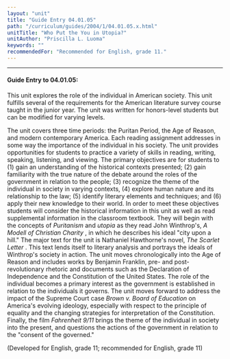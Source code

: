 ```yaml
---
layout: "unit"
title: "Guide Entry 04.01.05"
path: "/curriculum/guides/2004/1/04.01.05.x.html"
unitTitle: "Who Put the You in Utopia?"
unitAuthor: "Priscilla L. Luoma"
keywords: ""
recommendedFor: "Recommended for English, grade 11."
---
```

<body>
<hr/>
<h4>
Guide Entry to 04.01.05:
</h4>
<p>
This unit explores the role of the individual in American society. This unit fulfills several of the requirements for the American literature survey course taught in the junior year. The unit was written for honors-level students but can be modified for varying levels.
</p>
<p>
The unit covers three time periods: the Puritan Period, the Age of Reason, and modern contemporary America. Each reading assignment addresses in some way the importance of the individual in his society. The unit provides opportunities for students to practice a variety of skills in reading, writing, speaking, listening, and viewing. The primary objectives are for students to (1) gain an understanding of the historical contexts presented; (2) gain familiarity with the true nature of the debate around the roles of the government in relation to the people; (3) recognize the theme of the individual in society in varying contexts, (4) explore human nature and its relationship to the law; (5) identify literary elements and techniques; and (6) apply their new knowledge to their world. In order to meet these objectives students will consider the historical information in this unit as well as read supplemental information in the classroom textbook. They will begin with the concepts of
<i>
Puritanism
</i>
and
<i>
utopia
</i>
as they read John Winthrop's,
<i>
A Modell of Christian Charity
</i>
, in which he describes his ideal "city upon a hill." The major text for the unit is Nathaniel Hawthorne's novel,
<i>
The Scarlet Letter
</i>
. This text lends itself to literary analysis and portrays the ideals of Winthrop's society in action. The unit moves chronologically into the Age of Reason and includes works by Benjamin Franklin, pre- and post- revolutionary rhetoric and documents such as the Declaration of Independence and the Constitution of the United States. The role of the individual becomes a primary interest as the government is established in relation to the individuals it governs. The unit moves forward to address the impact of the Supreme Court case
<i>
Brown v. Board of Education
</i>
on America's evolving ideology, especially with respect to the principle of equality and the changing strategies for interpretation of the Constitution. Finally, the film
<i>
Fahrenheit 9/11
</i>
brings the theme of the individual in society into the present, and questions the actions of the government in relation to the "consent of the governed."
</p>
<p>
(Developed for English, grade 11; recommended for English, grade 11)
</p>
</body>
